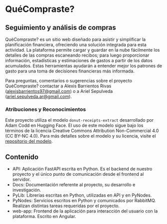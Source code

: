 # QuéCompraste?
## Seguimiento y análisis de compras

QuéCompraste? es un sitio web diseñado para asistir y simplificar la planificación financiera, ofreciendo una solución integrada para esta actividad. La plataforma permite cargar y guardar en la nube fácilmente los detalles de las compras escaneando recibos; para luego proporcionar información, estadísticas y estimaciones de gastos a partir de los datos acumulados. Estas herramientas ayudarán a entender mejor los patrones de gasto para una toma de decisiones financieras más informada.

Para preguntas, comentarios o sugerencias sobre el proyecto QuéCompraste? contactar a Alexis Barrientos Rivas (alexisbarrientos97@gmail.com) o a Ariel Sepulveda (ariel.sepulveda.ar@gmail.com).

### Atribuciones y Reconocimientos
Este proyecto utiliza el modelo `donut-receipts-extract` desarrollado por Adam Codd en Hugging Face. El uso de este modelo sigue bajo los términos de la licencia Creative Commons Attribution Non-Commercial 4.0 (CC BY-NC 4.0). Para más detalles sobre el modelo y su licencia, visite el [repositorio del modelo](https://huggingface.co/AdamCodd/donut-receipts-extract).

## Contenido
- API: Aplicación FastAPI escrita en Python. Es el backend de nuestro proyecto y el único punto de comunicación desde el frontend al servidor.
- Docs: Documentación referente al proyecto, su desarrollo e investigación.
- PyLib: Librerías escritas en Python, utilizadas en API y en PyNodes.
- PyNodes: Servicios escritos en Python y comunicados por RabbitMQ. Realizan distintas tareas requeridas por el proyecto.
- web-app: Frontend de la aplicación para interacción del usuario con la plataforma. Escrito en Angular.